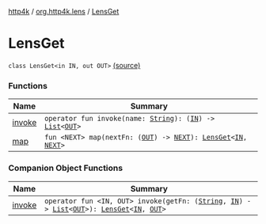 [http4k](../../index.md) / [org.http4k.lens](../index.md) / [LensGet](./index.md)

# LensGet

`class LensGet<in IN, out OUT>` [(source)](https://github.com/http4k/http4k/blob/master/http4k-core/src/main/kotlin/org/http4k/lens/lensSpec.kt#L7)

### Functions

| Name | Summary |
|---|---|
| [invoke](invoke.md) | `operator fun invoke(name: `[`String`](https://kotlinlang.org/api/latest/jvm/stdlib/kotlin/-string/index.html)`): (`[`IN`](index.md#IN)`) -> `[`List`](https://kotlinlang.org/api/latest/jvm/stdlib/kotlin.collections/-list/index.html)`<`[`OUT`](index.md#OUT)`>` |
| [map](map.md) | `fun <NEXT> map(nextFn: (`[`OUT`](index.md#OUT)`) -> `[`NEXT`](map.md#NEXT)`): `[`LensGet`](./index.md)`<`[`IN`](index.md#IN)`, `[`NEXT`](map.md#NEXT)`>` |

### Companion Object Functions

| Name | Summary |
|---|---|
| [invoke](invoke.md) | `operator fun <IN, OUT> invoke(getFn: (`[`String`](https://kotlinlang.org/api/latest/jvm/stdlib/kotlin/-string/index.html)`, `[`IN`](invoke.md#IN)`) -> `[`List`](https://kotlinlang.org/api/latest/jvm/stdlib/kotlin.collections/-list/index.html)`<`[`OUT`](invoke.md#OUT)`>): `[`LensGet`](./index.md)`<`[`IN`](invoke.md#IN)`, `[`OUT`](invoke.md#OUT)`>` |

